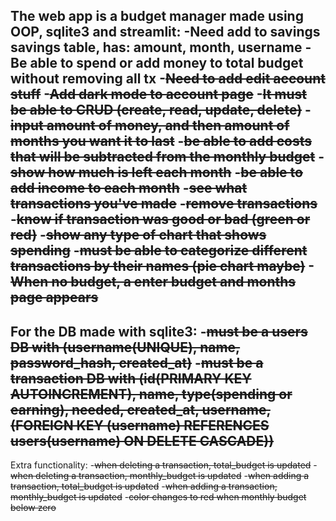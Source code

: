 The web app is a budget manager made using OOP, sqlite3 and streamlit:
-Need add to savings
        savings table, has: amount, month, username
-Be able to spend or add money to total budget without removing all tx
-~~Need to add edit account stuff~~
-~~Add dark mode to account page~~
-~~It must be able to CRUD (create, read, update, delete)~~
-~~input amount of money, and then amount of months you want it to last~~
-~~be able to add costs that will be subtracted from the monthly budget~~
-~~show how much is left each month~~
-~~be able to add income to each month~~
-~~see what transactions you've made~~
-~~remove transactions~~
-~~know if transaction was good or bad (green or red)~~
-~~show any type of chart that shows spending~~
-~~must be able to categorize different transactions by their names (pie chart maybe)~~
-~~When no budget, a enter budget and months page appears~~
-----------------------------------------------------------
For the DB made with sqlite3:
-~~must be a users DB with (username(UNIQUE), name, password_hash, created_at)~~
-~~must be a transaction DB with (id(PRIMARY KEY AUTOINCREMENT), name, type(spending or earning), needed, created_at, username,~~
                                ~~(FOREIGN KEY (username) REFERENCES users(username) ON DELETE CASCADE))~~
-----------------------------------------------------------
Extra functionality:
-~~when deleting a transaction, total_budget is updated~~
-~~when deleting a transaction, monthly_budget is updated~~
-~~when adding a transaction, total_budget is updated~~
-~~when adding a transaction, monthly_budget is updated~~
-~~color changes to red when monthly budget below zero~~

